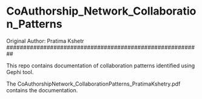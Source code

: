 # CoAuthorship_Network_Collaboration_Patterns

Original Author: Pratima Kshetr
##########################################################

This repo contains documentation of collaboration patterns identified using Gephi tool.

The CoAuthorshipNetwork_CollaborationPatterns_PratimaKshetry.pdf contains the documentation.
